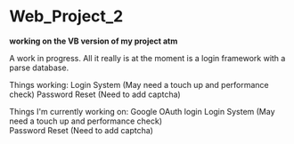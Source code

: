 Web_Project_2
=============

<b>working on the VB version of my project atm</b>

A work in progress. All it really is at the moment is a login framework with a parse database.

Things working:
Login System (May need a touch up and performance check)
Password Reset (Need to add captcha)


Things I'm currently working on:
Google OAuth login
Login System (May need a touch up and performance check)                              
Password Reset (Need to add captcha)



